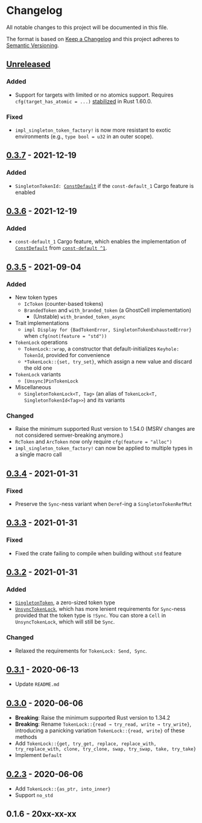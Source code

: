 # Changelog

All notable changes to this project will be documented in this file.

The format is based on [Keep a Changelog](http://keepachangelog.com/en/1.0.0/)
and this project adheres to [Semantic Versioning](http://semver.org/spec/v2.0.0.html).

## [Unreleased]

### Added

- Support for targets with limited or no atomics support. Requires `cfg(target_has_atomic = ...)` [stabilized][1] in Rust 1.60.0.

### Fixed

- `impl_singleton_token_factory!` is now more resistant to exotic environments (e.g., `type bool = u32` in an outer scope).

[1]: https://github.com/rust-lang/rust/pull/93824

## [0.3.7] - 2021-12-19

### Added

- `SingletonTokenId: `[`ConstDefault`](https://docs.rs/const-default/1.0.0/const_default/trait.ConstDefault.html) if the `const-default_1` Cargo feature is enabled

## [0.3.6] - 2021-12-19

### Added

- `const-default_1` Cargo feature, which enables the implementation of [`ConstDefault`](https://docs.rs/const-default/1.0.0/const_default/trait.ConstDefault.html) from [`const-default ^1`](https://crates.io/crates/const-default/1.0.0).

## [0.3.5] - 2021-09-04

### Added

- New token types
	- `IcToken` (counter-based tokens)
	- `BrandedToken` and `with_branded_token` (a GhostCell implementation)
		- (Unstable) `with_branded_token_async`
- Trait implementations
	- `impl Display for {BadTokenError, SingletonTokenExhaustedError}` when `cfg(not(feature = "std"))`
- `TokenLock` operations
	- `TokenLock::wrap`, a constructor that default-initializes `Keyhole: TokenId`, provided for convenience
	- `*TokenLock::{set, try_set}`, which assign a new value and discard the old one
- `TokenLock` variants
	- `[Unsync]PinTokenLock`
- Miscellaneous
	- `SingletonTokenLock<T, Tag>` (an alias of `TokenLock<T, SingletonTokenId<Tag>>`) and its variants

### Changed

- Raise the minimum supported Rust version to 1.54.0 (MSRV changes are not considered semver-breaking anymore.)
- `RcToken` and `ArcToken` now only require `cfg(feature = "alloc")`
- `impl_singleton_token_factory!` can now be applied to multiple types in a single macro call

## [0.3.4] - 2021-01-31

### Fixed

- Preserve the `Sync`-ness variant when `Deref`-ing a `SingletonTokenRefMut`

## [0.3.3] - 2021-01-31

### Fixed

- Fixed the crate failing to compile when building without `std` feature

## [0.3.2] - 2021-01-31

### Added

- [`SingletonToken`](https://docs.rs/tokenlock/0.3.2/tokenlock/struct.SingletonToken.html), a zero-sized token type
- [`UnsyncTokenLock`](https://docs.rs/tokenlock/0.3.2/tokenlock/struct.UnsyncTokenLock.html), which has more lenient requirements for `Sync`-ness provided that the token type is `!Sync`. You can store a `Cell` in `UnsyncTokenLock`, which will still be `Sync`.

### Changed

- Relaxed the requirements for `TokenLock: Send, Sync`.

## [0.3.1] - 2020-06-13

- Update `README.md`

## [0.3.0] - 2020-06-06

- **Breaking**: Raise the minimum supported Rust version to 1.34.2
- **Breaking**: Rename `TokenLock::{read → try_read, write → try_write}`, introducing a panicking variation `TokenLock::{read, write}` of these methods
- Add `TokenLock::{get, try_get, replace, replace_with, try_replace_with, clone, try_clone, swap, try_swap, take, try_take}`
- Implement `Default`

## [0.2.3] - 2020-06-06

- Add `TokenLock::{as_ptr, into_inner}`
- Support `no_std`

## 0.1.6 - 20xx-xx-xx

[Unreleased]: https://github.com/yvt/tokenlock/compare/0.3.7...HEAD
[0.3.7]: https://github.com/yvt/tokenlock/compare/0.3.6...0.3.7
[0.3.6]: https://github.com/yvt/tokenlock/compare/0.3.5...0.3.6
[0.3.5]: https://github.com/yvt/tokenlock/compare/0.3.4...0.3.5
[0.3.4]: https://github.com/yvt/tokenlock/compare/0.3.3...0.3.4
[0.3.3]: https://github.com/yvt/tokenlock/compare/0.3.2...0.3.3
[0.3.2]: https://github.com/yvt/tokenlock/compare/0.3.1...0.3.2
[0.3.1]: https://github.com/yvt/tokenlock/compare/0.3.0...0.3.1
[0.3.0]: https://github.com/yvt/tokenlock/compare/0.2.3...0.3.0
[0.2.3]: https://github.com/yvt/tokenlock/compare/0.1.6...0.2.3
